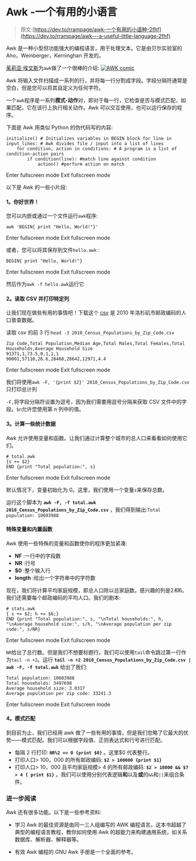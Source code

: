 # Awk -一个有用的小语言

> 原文:[https://dev.to/rrampage/awk-一个有用的小语种-2fhf](https://dev.to/rrampage/awk---a-useful-little-language-2fhf)

Awk 是一种小型但功能强大的编程语言，用于处理文本。它是由贝尔实验室的 Aho，Weinberger，Kerninghan 开发的。

[茱莉亚·埃文斯](https://twitter.com/b0rk)为`awk`做了一个很棒的介绍:
[![AWK comic](../Images/3c664a1221dbcaa4a98064ffa93b73d9.png)](https://res.cloudinary.com/practicaldev/image/fetch/s--YxKHSWq2--/c_limit%2Cf_auto%2Cfl_progressive%2Cq_auto%2Cw_880/https://pbs.twimg.com/media/DeLcVfSWAAAw6OZ.jpg)

Awk 将输入文件扫描成一系列的行，并将每一行分割成字段。字段分隔符通常是空白，但是您可以将其自定义为任何字符。

一个`awk`程序是一系列**模式-动作**对，即对于每一行，它检查是否与模式匹配，如果匹配，它在该行上执行相关动作。Awk 可以交互使用，也可以运行保存的程序。

下面是 Awk 用类似 Python 的伪代码写的内容:

```
initialize() # Initializes variables in BEGIN block for line in input_lines: # Awk divides file / input into a list of lines
    for condition, action in conditions: # A program is a list of condition-action pairs
        if condition(line): #match line against condition
            action() #perform action on match 
```

Enter fullscreen mode Exit fullscreen mode

以下是 Awk 的一些小片段:

#### 1。你好世界！

您可以内嵌或通过一个文件运行`awk`程序:

```
awk 'BEGIN{ print "Hello, World!"}' 
```

Enter fullscreen mode Exit fullscreen mode

或者，您可以将其保存到文件`hello.awk` :

```
BEGIN{ print "Hello, World!"} 
```

Enter fullscreen mode Exit fullscreen mode

然后作为`awk -f hello.awk`运行它

#### 2。读取 CSV 并打印特定列

让我们现在做些有用的事情吧！下载这个 [csv](https://data.lacity.org/api/views/nxs9-385f/rows.csv) 是 2010 年洛杉矶市邮政编码的人口普查数据。

读取 csv 的前 3 行:`head -3 2010_Census_Populations_by_Zip_Code.csv`

```
Zip Code,Total Population,Median Age,Total Males,Total Females,Total Households,Average Household Size
91371,1,73.5,0,1,1,1
90001,57110,26.6,28468,28642,12971,4.4 
```

Enter fullscreen mode Exit fullscreen mode

我们将使用`awk -F, '{print $2}' 2010_Census_Populations_by_Zip_Code.csv`只打印总计列

`-F,`将字段分隔符设置为逗号，因为我们需要用逗号分隔来获取 CSV 文件中的字段。`$n`允许您使用第 n 列中的值。

#### 3。计算一些统计数据

Awk 允许使用变量和函数。让我们通过计算整个城市的总人口来看看如何使用它们。

```
# total.awk
{s += $2}
END {print "Total population:", s} 
```

Enter fullscreen mode Exit fullscreen mode

默认情况下，变量初始化为 0。这里，我们使用一个变量`s`来保存总数。

运行这个脚本为 **`awk -F, -f total.awk 2010_Census_Populations_by_Zip_Code.csv`** ，我们得到输出:`Total population: 10603988`

#### 特殊变量和内置函数

Awk 使用一些特殊的变量和函数使你的程序更加紧凑:

*   **NF** :一行中的字段数
*   **NR** :行号
*   **$0** :整个输入行
*   **length** :给出一个字符串中的字符数

现在，我们将计算平均家庭规模，即总人口除以总家庭数。感兴趣的列是$2 和$6。我们还需要每个邮政编码的平均人口。我们的剧本:

```
# stats.awk
{ s += $2; h += $6;}
END {print "Total population:", s, "\nTotal households:", h, "\nAverage household size:", s/h, "\nAverage population per zip code:", s/NR} 
```

Enter fullscreen mode Exit fullscreen mode

`NR`给出了总行数。但是我们不想要标题行。我们可以使用`tail`命令跳过第一行作为`tail -n +2`。运行 **`tail -n +2 2010_Census_Populations_by_Zip_Code.csv | awk -F, -f total.awk`** 给出了我们:

```
Total population: 10603988
Total households: 3497698
Average household size: 3.0317
Average population per zip code: 33241.3 
```

Enter fullscreen mode Exit fullscreen mode

#### 4。模式匹配

到目前为止，我们已经用 awk 做了一些有用的事情，但是我们忽略了它最大的优势——模式匹配。我们可以根据字段值、正则表达式和行号进行匹配。

*   每隔 2 行打印: **`NR%2 == 0 {print $0}`** 。这里$0 代表整行。
*   打印人口> 100，000 的所有邮政编码: **`$2 > 100000 {print $1}`**
*   打印人口> 10，000 且平均家庭规模> 4 的所有邮政编码: **`$2 > 10000 && $7 > 4 { print $1}`** 。我们可以使用分别代表逻辑**和**以及**或**的`&&`和`||`来组合条件。

### 进一步阅读

Awk 还有很多功能。以下是一些参考资料:

*   学习 Awk 的最佳资源是由同一三人组编写的 AWK 编程语言。这本书超越了典型的编程语言教程，教你如何使用 Awk 的超能力来构建通用系统，如关系数据库、解析器、解释器等。

*   有效 Awk 编程的 GNU Awk 手册是一个全面的参考。